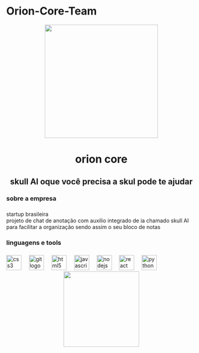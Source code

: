 # Orion-Core-Team
<div align="center">
  <img height="300" src="https://media.discordapp.net/attachments/1366540505747554324/1369109673139109889/Sem_Titulo-1.png?ex=681aaa3e&is=681958be&hm=1869709d6437809768b9adc4b9d5abc6e6cdcf366a86174bd4fd9c84a9c6e81a&=&format=webp&quality=lossless&width=816&height=612"  />
</div>

###

<h1 align="center">orion core</h1>

###

<h2 align="center">skull AI oque você precisa a skul pode te ajudar</h2>

###

<h3 align="left">sobre a empresa</h3>

###

<p align="left">startup brasileira <br>projeto de chat de anotação com auxilio integrado de ia chamado skull AI<br>para facilitar a organização sendo assim o seu bloco de notas</p>

###

<h3 align="left">linguagens e  tools</h3>

###

<div align="left">
  <img src="https://cdn.jsdelivr.net/gh/devicons/devicon/icons/css3/css3-original.svg" height="40" alt="css3 logo"  />
  <img width="12" />
  <img src="https://cdn.jsdelivr.net/gh/devicons/devicon/icons/git/git-original.svg" height="40" alt="git logo"  />
  <img width="12" />
  <img src="https://cdn.jsdelivr.net/gh/devicons/devicon/icons/html5/html5-original.svg" height="40" alt="html5 logo"  />
  <img width="12" />
  <img src="https://cdn.jsdelivr.net/gh/devicons/devicon/icons/javascript/javascript-original.svg" height="40" alt="javascript logo"  />
  <img width="12" />
  <img src="https://cdn.simpleicons.org/nodedotjs/339933" height="40" alt="nodejs logo"  />
  <img width="12" />
  <img src="https://cdn.jsdelivr.net/gh/devicons/devicon/icons/react/react-original.svg" height="40" alt="react logo"  />
  <img width="12" />
  <img src="https://cdn.jsdelivr.net/gh/devicons/devicon/icons/python/python-original.svg" height="40" alt="python logo"  />
</div>

<div align="center">
  <img height="200" src="https://media.discordapp.net/attachments/1366540505747554324/1369087882643378239/slogan.png?ex=681a95f3&is=68194473&hm=1b0d29e1b5fee594be1148aa4e79eaa3369964eab2ceb1baf0ea695f72e6ace2&=&format=webp&quality=lossless"  />
</div>

###
